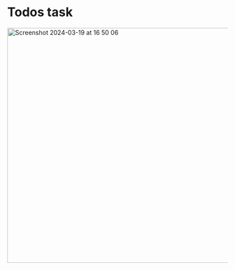 # Todos task


<img width="536" alt="Screenshot 2024-03-19 at 16 50 06" src="https://github.com/enrikaaaaa/React/assets/122116349/1e880b8e-459f-46a6-a557-bb1274e10037">
